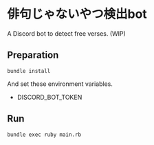 # 俳句じゃないやつ検出bot

A Discord bot to detect free verses. (WIP)

## Preparation

```console
bundle install
```

And set these environment variables.

*   DISCORD_BOT_TOKEN

## Run

```console
bundle exec ruby main.rb
```
